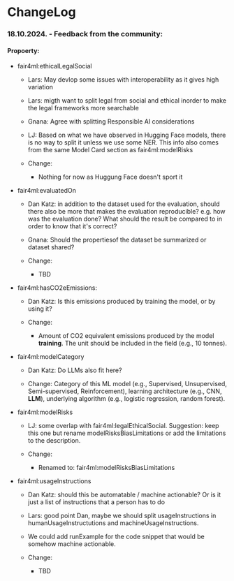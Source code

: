 # ChangeLog

### 18.10.2024. - Feedback from the community:

#### Propoerty:
- fair4ml:ethicalLegalSocial
    - Lars: May devlop some issues with interoperability as it gives high variation
    - Lars: migth want to split legal from social and ethical inorder to make the legal frameworks more searchable 
    - Gnana: Agree with splitting Responsible AI considerations
    - LJ: Based on what we have observed in Hugging Face models, there is no way to split it unless we use some NER. This info also comes from the same Model Card section as fair4ml:modelRisks

    - Change:
        - Nothing for now as Huggung Face doesn't sport it

- fair4ml:evaluatedOn
    - Dan Katz: in addition to the dataset used for the evaluation, should there also be more that makes the evaluation reproducible? e.g. how was the evaluation done? What should the result be compared to in order to know that it's correct?
    - Gnana: Should the propertiesof the dataset be summarized or dataset shared? 

    - Change:
        - TBD
    

- fair4ml:hasCO2eEmissions:
    - Dan Katz: Is this emissions produced by training the model, or by using it?

    - Change:
        - Amount of CO2 equivalent emissions produced by the model **training**. The unit should be included in the field (e.g., 10 tonnes).

- fair4ml:modelCategory
    - Dan Katz: Do LLMs also fit here?

    - Change:
        Category of this ML model (e.g., Supervised, Unsupervised, Semi-supervised, Reinforcement), learning architecture (e.g., CNN, **LLM**), underlying algorithm (e.g., logistic regression, random forest).

- fair4ml:modelRisks
    - LJ: some overlap with fair4ml:legalEthicalSocial. Suggestion: keep this one but rename modelRisksBiasLimitations or add the limitations to the description.

    - Change:
        - Renamed to: fair4ml:modelRisksBiasLimitations

- fair4ml:usageInstructions
    - Dan Katz: should this be automatable / machine actionable? Or is it just a list of instructions that a person has to do
    - Lars: good point Dan, maybe we should split usageInstructions in humanUsageInstructutions and machineUsageInstructions.
    - We could add runExample for the code snippet that would be somehow machine actionable.

    - Change:
        - TBD